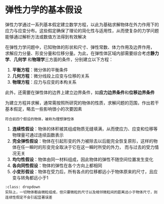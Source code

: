 # 弹性力学的基本假设

<span class="gray-text">
弹性力学通过一系列基本假定建立数学方程，以此为基础求解物体在外力作用下的应力与应变分布。这些假定确保了理论的简化性与适用性，从而使复杂的力学问题能够通过解析方法或数值方法得到有效解决
</span>

在弹性力学问题中，已知物体的形状和尺寸、弹性常数、体力作用及边界作用，
求解应力分量、形变分量和位移分量。为此，在弹性体区域内部需要综合考虑**静力学**、**几何学**
和**物理学**三方面的条件，分别建立以下方程：  

1. **平衡方程**：微分体的平衡条件
2. **几何方程**：微分线段上应变与位移的关系
3. **物理方程**：应力与应变的本构关系

此外，还需要在弹性体的边界上建立边界条件，如**应力边界条件**和**位移边界条件**

为建立方程并求解，通常需按照所研究的物体的性质，求解问题的范围，作出若干基本假定，略去一些影响很小的次要因素

```{margin}
符合前四个假设的物体，被称为理想弹性体
```

1. **连续性假设**：物体的体积被其组成物质无缝填满，从而使应力、应变和位移等物理量可通过连续函数表示
2. **完全弹性假设**：物体在引起形变的外力被除去以后能完全恢复原形，这样的物体在任一瞬时的形变完全取决于它在这一瞬时所受的外力，
而与过去的受力情况无关
3. **均匀性假设**：物体由同一材料组成，因此物体的弹性不随空间位置发生变化
4. **各向同性假设**：物体的弹性在各个方向上都相同
5. **小变形假设**：物体在受力后，所有各点的位移都远小于物体原来的尺寸，且应变与转角都远小于1

```{tip}
:class: dropdown
实际上，一切物体都由微粒组成，但只要微粒的尺寸以及相邻微粒间的距离远小于物体尺寸，则连续性假定不会引起显著误差
```
